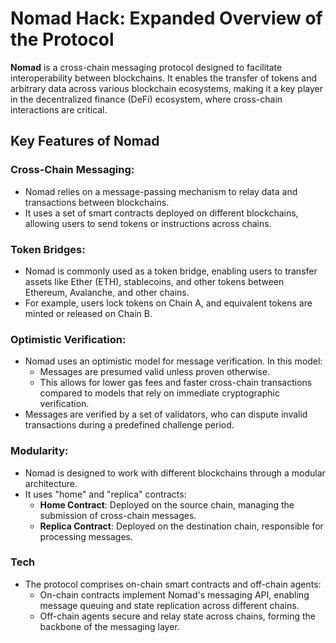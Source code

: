 # Nomad Hack: Expanded Overview of the Protocol

**Nomad** is a cross-chain messaging protocol designed to facilitate interoperability between blockchains. It enables the transfer of tokens and arbitrary data across various blockchain ecosystems, making it a key player in the decentralized finance (DeFi) ecosystem, where cross-chain interactions are critical.

## Key Features of Nomad

### Cross-Chain Messaging:
- Nomad relies on a message-passing mechanism to relay data and transactions between blockchains.
- It uses a set of smart contracts deployed on different blockchains, allowing users to send tokens or instructions across chains.

### Token Bridges:
- Nomad is commonly used as a token bridge, enabling users to transfer assets like Ether (ETH), stablecoins, and other tokens between Ethereum, Avalanche, and other chains.
- For example, users lock tokens on Chain A, and equivalent tokens are minted or released on Chain B.

### Optimistic Verification:
- Nomad uses an optimistic model for message verification. In this model:
  - Messages are presumed valid unless proven otherwise.
  - This allows for lower gas fees and faster cross-chain transactions compared to models that rely on immediate cryptographic verification.
- Messages are verified by a set of validators, who can dispute invalid transactions during a predefined challenge period.

### Modularity:
- Nomad is designed to work with different blockchains through a modular architecture.
- It uses "home" and "replica" contracts:
  - **Home Contract**: Deployed on the source chain, managing the submission of cross-chain messages.
  - **Replica Contract**: Deployed on the destination chain, responsible for processing messages.

### Tech 
- The protocol comprises on-chain smart contracts and off-chain agents:
  - On-chain contracts implement Nomad's messaging API, enabling message queuing and state replication across different chains.
  - Off-chain agents secure and relay state across chains, forming the backbone of the messaging layer.